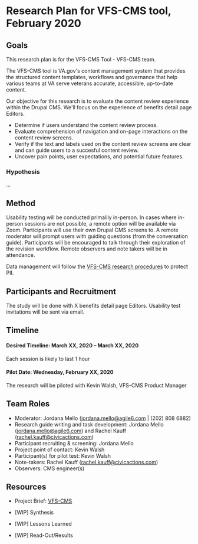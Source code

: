 # Research Plan for VFS-CMS tool, February 2020

## Goals
This research plan is for the VFS-CMS Tool - VFS-CMS team.

The VFS-CMS tool is VA.gov's content management system that provides the structured content templates, workflows and governance that help various teams at VA serve veterans accurate, accessible, up-to-date content.

Our objective for this research is to evaluate the content review experience within the Drupal CMS. We'll focus on the experience of benefits detail page Editors. 
* Determine if users understand the content review process.
* Evaluate comprehension of navigation and on-page interactions on the content review screens.
* Verify if the text and labels used on the content review screens are clear and can guide users to a succesful content review.
* Uncover pain points, user expectations, and potential future features.

### Hypothesis
...

## Method	

Usability testing will be conducted primalily in-person. In cases where in-person sessions are not possible, a remote option will be available via Zoom. Participants will use their own Drupal CMS screens to. A remote moderator will prompt users with guiding questions (from the conversation guide). Participants will be encouraged to talk through their exploration of the revision workflow. Remote observers and note takers will be in attendance.

Data management will follow the [VFS-CMS research procedures](https://github.com/department-of-veterans-affairs/va.gov-team/tree/master/platform/cms/authoring-experience/research/research-procedures) to protect PII.

## Participants and Recruitment	
The study will be done with X benefits detail page Editors.
Usability test invitations will be sent via email. 

## Timeline

#### Desired Timeline: March XX, 2020 – March XX, 2020
Each session is likely to last 1 hour

#### Pilot Date: Wednesday, February XX, 2020
The research will be piloted with Kevin Walsh, VFS-CMS Product Manager 

## Team Roles 	
- Moderator: Jordana Mello (jordana.mello@agile6.com | (202) 808 6882)
- Research guide writing and task development: Jordana Mello (jordana.mello@agile6.com) and Rachel Kauff (rachel.kauff@civicactions.com)
- Participant recruiting & screening:	Jordana Mello
- Project point of contact:	Kevin Walsh
- Participant(s) for pilot test: Kevin Walsh
- Note-takers: Rachel Kauff (rachel.kauff@civicactions.com)
- Observers: CMS engineer(s) 

## Resources	
* Project Brief: [VFS-CMS](https://github.com/department-of-veterans-affairs/va.gov-team/tree/master/platform/cms)

* [WIP] Synthesis	

* [WIP] Lessons Learned

* [WIP] Read-Out/Results
